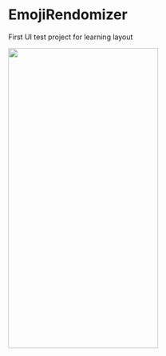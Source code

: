 # EmojiRendomizer
First UI test project for learning layout

<img src="./assets/images/EmojiRandomizer.png" width = 300 height = 600>


